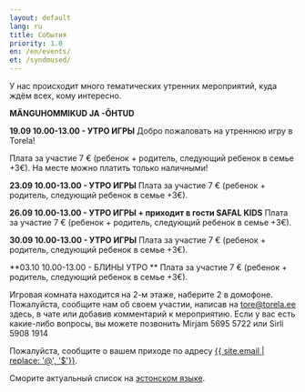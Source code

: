 ```yaml
---
layout: default
lang: ru
title: События
priority: 1.0
en: /en/events/
et: /syndmused/
---
```

У нас происходит много тематических утренних мероприятий, куда ждём всех, кому интересно.

**MÄNGUHOMMIKUD JA -ÕHTUD**

**19.09 10.00-13.00 - УТРО ИГРЫ**
Добро пожаловать на утреннюю игру в Torela!

Плата за участие 7 € (ребенок + родитель, следующий ребенок в семье +3€).
На месте можно платить только наличными!

**23.09 10.00-13.00 - УТРО ИГРЫ**
Плата за участие 7 € (ребенок + родитель, следующий ребенок в семье +3€).

**26.09 10.00-13.00 - УТРО ИГРЫ + приходит в гости SAFAL KIDS**
Плата за участие 7 € (ребенок + родитель, следующий ребенок в семье +3€).

**30.09 10.00-13.00 - УТРО ИГРЫ**
Плата за участие 7 € (ребенок + родитель, следующий ребенок в семье +3€).

**03.10 10.00-13.00 - БЛИНЫ УТРО **
Плата за участие 7 € (ребенок + родитель, следующий ребенок в семье +3€).


Игровая комната находится на 2-м этаже, наберите 2 в домофоне. Пожалуйста, сообщите нам об своем участии, написав на tore@torela.ee здесь, в чате или добавив комментарий к мероприятию.
Если у вас есть какие-либо вопросы, вы можете позвонить  Mirjam 5695 5722 или Sirli 5908 1914

Пожалуйста, сообщите о вашем приходе по адресу [{{ site.email | replace: '@', '$'}}](mailto).

Сморите актуальный список на [эстонском языке](/syndmused/).


